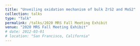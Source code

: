 ```yaml
---
title: "Unveiling oxidation mechanism of bulk ZrS2 and MoS2"
collection: talks
type: "Talk"
permalink: /talks/2020 MRS Fall Meeting Exhibit
venue: "2020 MRS Fall Meeting Exhibit"
# date: 2012-03-01
# location: "San Francisco, California"
---
```

